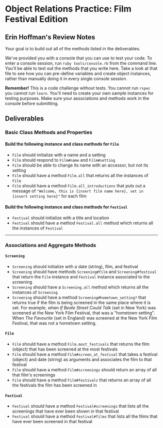# Object Relations Practice: Film Festival Edition

## Erin Hoffman's Review Notes

Your goal is to build out all of the methods listed in the deliverables.

We've provided you with a console that you can use to test your code. To enter a console session, run `ruby tools/console.rb` from the command line. You'll be able to test out the methods that you write here. Take a look at that file to see how you can pre-define variables and create object instances, rather than manually doing it in every single console session.

**Remember!** This is a code challenge without tests. You cannot run `rspec` you cannot run `learn`. You'll need to create your own sample instances for testing purposes. Make sure your associations and methods work in the console before submitting.

## Deliverables

### Basic Class Methods and Properties

#### Build the following instance and class methods for `Film`
- `Film` should initialize with a name and a setting
- `Film` should respond to `Film#name` and `Film#setting`
- `Film` should be able to change its name with an accessor, but not its setting
- `Film` should have a method `Film.all` that returns all the instances of `Film`
- `Film` should have a method `Film.all_introductions` that puts out a message of `"Welcome, this is {insert film name here}, set in {insert setting here}"` for each film

#### Build the following instance and class methods for `Festival`
- `Festival` should initialize with a title and location
- `Festival` should have a method `Festival.all` method which returns all the instances of `Festival`

---

### Associations and Aggregate Methods
#### `Screening`
- `Screening` should initialize with a date (string), film, and festival
- `Screening` should have methods `Screening#film` and `Screening#festival` that return the `Film` instance and `Festival` instance associated to the screening
- `Screening` should have a `Screening.all` method which returns all the instances of `Screening`
- `Screening` should have a method `Screening#hometown_setting?` that returns true if the film is being screened in the same place where it is set.  For example, when _If Beale Street Could Talk_ (set in New York) was screened at the New York Film Festival, that was a "hometown setting".  When _The Favourite_ (set in England) was screened at the New York Film Festival, that was not a hometown setting.

#### `Film`
- `Film` should have a method `Film.most_festivals` that returns the film (object) that has been screened at the most festivals
- `Film` should have a method `Film#screen_at_festival` that takes a festival (object) and date (string) as arguments and associates the film to that festival
- `Film` should have a method `Film#screenings` should return an array of all that film's screenings
- `Film` should have a method `Film#festivals` that returns an array of all the festivals the film has been screened in

#### `Festival`
- `Festival` should have a method `Festival#screenings` that lists all the screenings that have ever been shown in that festival
- `Festival` should have a method `Festival#films` that lists all the films that have ever been screened in that festival
